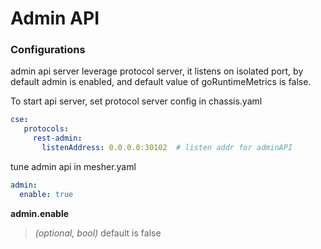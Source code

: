 # Admin API

### Configurations

admin api server leverage protocol server, it listens on isolated port, by default admin is enabled, and default value of goRuntimeMetrics is false.

To start api server, set protocol server config in chassis.yaml
```yaml
cse:
   protocols:
     rest-admin:
       listenAddress: 0.0.0.0:30102  # listen addr for adminAPI
```

tune admin api in mesher.yaml
```yaml
admin: 
  enable: true
```


**admin.enable**
>*(optional, bool)* default is false


